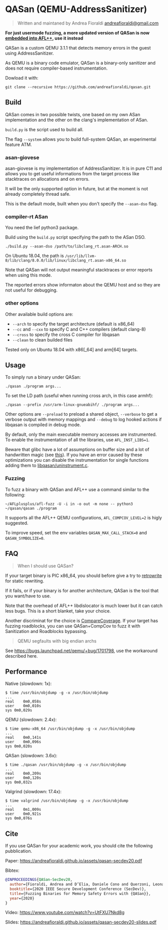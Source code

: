 # QASan (QEMU-AddressSanitizer)

> Written and maintaned by Andrea Fioraldi <andreafioraldi@gmail.com>

**For just usermode fuzzing, a more updated version of QASan is now [embedded into AFL++](https://github.com/AFLplusplus/AFLplusplus/tree/dev/qemu_mode/libqasan), use it instead**

QASan is a custom QEMU 3.1.1 that detects memory errors in the guest using AddressSanitizer.

As QEMU is a binary code emulator, QASan is a binary-only sanitizer and does not require compiler-based instrumentation.

Dowload it with:

```
git clone --recursive https://github.com/andreafioraldi/qasan.git
```

## Build

QASan comes in two possible twists, one based on my own ASan implementation and the other on the clang's implementation of ASan.

`build.py` is the script used to build all.

The flag `--system` allows you to build full-system QASan, an experimental feature ATM.

### asan-giovese

asan-giovese is my implementation of AddressSanitizer. It is in pure C11 and allows
you to get useful informations from the target process like stacktraces on allocations
and on errors.

It will be the only supported option in future, but at the moment is not already completely thread safe.

This is the default mode, built when you don't specify the `--asan-dso` flag.

### compiler-rt ASan

You need the lief python3 package.

Build using the `build.py` script specifying the path to the ASan DSO.

```
./build.py --asan-dso /path/to/libclang_rt.asan-ARCH.so
```

On Ubuntu 18.04, the path is `/usr/lib/llvm-8/lib/clang/8.0.0/lib/linux/libclang_rt.asan-x86_64.so`

Note that QASan will not output meaningful stacktraces or error reports when using this mode.

The reported errors show informaton about the QEMU host and so they are not useful for debugging.

### other options

Other available build options are:

+ `--arch` to specify the target architecture (default is x86_64)
+ `--cc` and `--cxx` to specify C and C++ compilers (default clang-8)
+ `--cross` to specify the cross C compiler for libqasan
+ `--clean` to clean builded files

Tested only on Ubuntu 18.04 with x86[_64] and arm[64] targets.

## Usage

To simply run a binary under QASan:

`./qasan ./program args...`

To set the LD path (useful when running cross arch, in this case armhf):

`./qasan --prefix /usr/arm-linux-gnueabihf/ ./program args...`

Other options are `--preload` to preload a shared object, `--verbose` to get a verbose output with memory mappings and `--debug` to log hooked actions if libqasan is compiled in debug mode.

By default, only the main executable memory accesses are instrumented. To enable the instrumentation of all the libraries, use `AFL_INST_LIBS=1`.

Beware that glibc have a lot of assumptions on buffer size and a lot of handwritten magic (see [this](https://twitter.com/andreafioraldi/status/1227635146452541441)).
If you have an error caused by these optimizations you can disable the instrumentation for single functions adding them to [libqasan/uninstrument.c](libqasan/uninstrument.c).

### Fuzzing

To fuzz a binary with QASan and AFL++ use a command similar to the following:

```
~/AFLplusplus/afl-fuzz -U -i in -o out -m none -- python3 ~/qasan/qasan ./program
``` 

It supports all the AFL++ QEMU configurations, `AFL_COMPCOV_LEVEL=2` is higly suggested.

To improve speed, set the env variables `QASAN_MAX_CALL_STACK=0` and `QASAN_SYMBOLIZE=0`.

## FAQ

> When I should use QASan?

If your target binary is PIC x86_64, you should before give a try to [retrowrite](https://github.com/HexHive/retrowrite) for static rewriting.

If it fails, or if your binary is for another architecture, QASan is the tool that you want/have to use.

Note that the overhead of AFL++ libdislocator is much lower but it can catch less bugs. This is a short blanket, take your choice.

Another discriminat for the choice is [CompareCoverage](https://andreafioraldi.github.io/articles/2019/07/20/aflpp-qemu-compcov.html). If your target has fuzzing roadblocks, you can use QASan+CompCov to fuzz it with Sanitization and Roadblocks bypassing.

> QEMU segfaults with big endian archs

See https://bugs.launchpad.net/qemu/+bug/1701798, use the workaround described here.

## Performance

Native (slowdown: 1x):

```
$ time /usr/bin/objdump -g -x /usr/bin/objdump
...
real	0m0,058s
user	0m0,010s
sys	0m0,029s
```

QEMU (slowdown: 2.4x):

```
$ time qemu-x86_64 /usr/bin/objdump -g -x /usr/bin/objdump
...
real	0m0,141s
user	0m0,096s
sys	0m0,020s
```

QASan (slowdown: 3.6x):

```
$ time ./qasan /usr/bin/objdump -g -x /usr/bin/objdump
...
real	0m0,209s
user	0m0,120s
sys	0m0,032s
```

Valgrind (slowdown: 17.4x):

```
$ time valgrind /usr/bin/objdump -g -x /usr/bin/objdump
...
real	0m1,009s
user	0m0,921s
sys	0m0,076s
```

## Cite

If you use QASan for your academic work, you should cite the following pubblication.

Paper: https://andreafioraldi.github.io/assets/qasan-secdev20.pdf

Bibtex:

```bibtex
@INPROCEEDINGS{QASan-SecDev20,
  author={Fioraldi, Andrea and D’Elia, Daniele Cono and Querzoni, Leonardo},
  booktitle={2020 IEEE Secure Development Conference (SecDev)}, 
  title={Fuzzing Binaries for Memory Safety Errors with {QASan}}, 
  year={2020}
}
```

Video: https://www.youtube.com/watch?v=UtFXU7Nkd8g

Slides: https://andreafioraldi.github.io/assets/qasan-secdev20-slides.pdf
